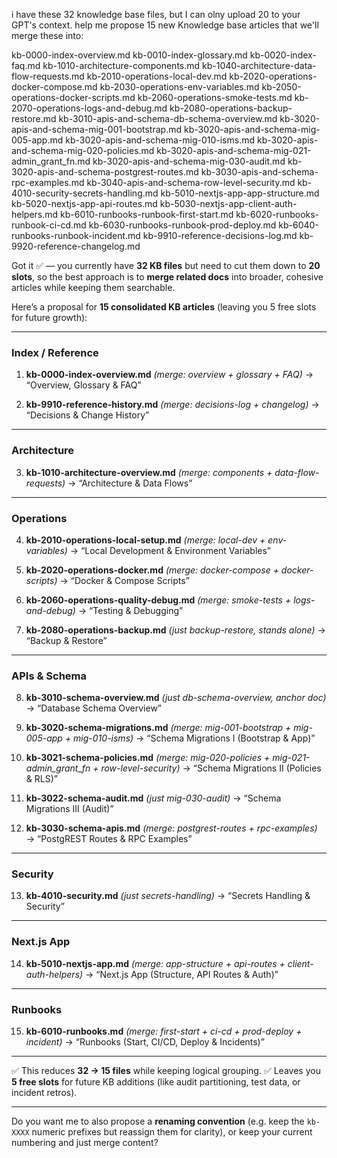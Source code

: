 i have these 32 knowledge base files, but I can olny upload 20 to your GPT's context.
help me propose 15 new Knowledge base articles that we'll merge these into:

kb-0000-index-overview.md
kb-0010-index-glossary.md
kb-0020-index-faq.md
kb-1010-architecture-components.md
kb-1040-architecture-data-flow-requests.md
kb-2010-operations-local-dev.md
kb-2020-operations-docker-compose.md
kb-2030-operations-env-variables.md
kb-2050-operations-docker-scripts.md
kb-2060-operations-smoke-tests.md
kb-2070-operations-logs-and-debug.md
kb-2080-operations-backup-restore.md
kb-3010-apis-and-schema-db-schema-overview.md
kb-3020-apis-and-schema-mig-001-bootstrap.md
kb-3020-apis-and-schema-mig-005-app.md
kb-3020-apis-and-schema-mig-010-isms.md
kb-3020-apis-and-schema-mig-020-policies.md
kb-3020-apis-and-schema-mig-021-admin_grant_fn.md
kb-3020-apis-and-schema-mig-030-audit.md
kb-3020-apis-and-schema-postgrest-routes.md
kb-3030-apis-and-schema-rpc-examples.md
kb-3040-apis-and-schema-row-level-security.md
kb-4010-security-secrets-handling.md
kb-5010-nextjs-app-app-structure.md
kb-5020-nextjs-app-api-routes.md
kb-5030-nextjs-app-client-auth-helpers.md
kb-6010-runbooks-runbook-first-start.md
kb-6020-runbooks-runbook-ci-cd.md
kb-6030-runbooks-runbook-prod-deploy.md
kb-6040-runbooks-runbook-incident.md
kb-9910-reference-decisions-log.md
kb-9920-reference-changelog.md


Got it ✅ — you currently have **32 KB files** but need to cut them down to **20 slots**, so the best approach is to **merge related docs** into broader, cohesive articles while keeping them searchable.

Here’s a proposal for **15 consolidated KB articles** (leaving you 5 free slots for future growth):

---

### **Index / Reference**

1. **kb-0000-index-overview\.md**
   *(merge: overview + glossary + FAQ)*
   → “Overview, Glossary & FAQ”

2. **kb-9910-reference-history.md**
   *(merge: decisions-log + changelog)*
   → “Decisions & Change History”

---

### **Architecture**

3. **kb-1010-architecture-overview.md**
   *(merge: components + data-flow-requests)*
   → “Architecture & Data Flows”

---

### **Operations**

4. **kb-2010-operations-local-setup.md**
   *(merge: local-dev + env-variables)*
   → “Local Development & Environment Variables”

5. **kb-2020-operations-docker.md**
   *(merge: docker-compose + docker-scripts)*
   → “Docker & Compose Scripts”

6. **kb-2060-operations-quality-debug.md**
   *(merge: smoke-tests + logs-and-debug)*
   → “Testing & Debugging”

7. **kb-2080-operations-backup.md**
   *(just backup-restore, stands alone)*
   → “Backup & Restore”

---

### **APIs & Schema**

8. **kb-3010-schema-overview\.md**
   *(just db-schema-overview, anchor doc)*
   → “Database Schema Overview”

9. **kb-3020-schema-migrations.md**
   *(merge: mig-001-bootstrap + mig-005-app + mig-010-isms)*
   → “Schema Migrations I (Bootstrap & App)”

10. **kb-3021-schema-policies.md**
    *(merge: mig-020-policies + mig-021-admin\_grant\_fn + row-level-security)*
    → “Schema Migrations II (Policies & RLS)”

11. **kb-3022-schema-audit.md**
    *(just mig-030-audit)*
    → “Schema Migrations III (Audit)”

12. **kb-3030-schema-apis.md**
    *(merge: postgrest-routes + rpc-examples)*
    → “PostgREST Routes & RPC Examples”

---

### **Security**

13. **kb-4010-security.md**
    *(just secrets-handling)*
    → “Secrets Handling & Security”

---

### **Next.js App**

14. **kb-5010-nextjs-app.md**
    *(merge: app-structure + api-routes + client-auth-helpers)*
    → “Next.js App (Structure, API Routes & Auth)”

---

### **Runbooks**

15. **kb-6010-runbooks.md**
    *(merge: first-start + ci-cd + prod-deploy + incident)*
    → “Runbooks (Start, CI/CD, Deploy & Incidents)”

---

✅ This reduces **32 → 15 files** while keeping logical grouping.
✅ Leaves you **5 free slots** for future KB additions (like audit partitioning, test data, or incident retros).

---

Do you want me to also propose a **renaming convention** (e.g. keep the `kb-XXXX` numeric prefixes but reassign them for clarity), or keep your current numbering and just merge content?
